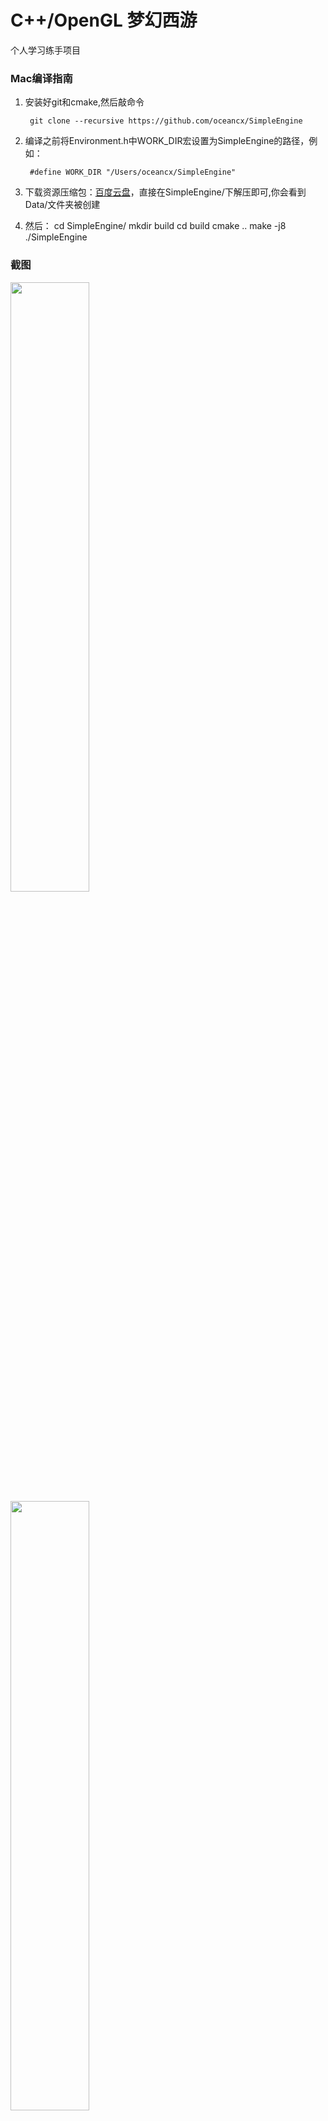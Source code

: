 # C++/OpenGL 梦幻西游

个人学习练手项目

### Mac编译指南

1. 安装好git和cmake,然后敲命令
		
		git clone --recursive https://github.com/oceancx/SimpleEngine

2. 编译之前将Environment.h中WORK_DIR宏设置为SimpleEngine的路径，例如：
		
		#define WORK_DIR "/Users/oceancx/SimpleEngine"

3. 下载资源压缩包：[百度云盘](https://pan.baidu.com/s/1o7Gn0t8)，直接在SimpleEngine/下解压即可,你会看到Data/文件夹被创建

4. 然后：
		cd SimpleEngine/
		mkdir build
		cd build
		cmake ..
		make -j8
		./SimpleEngine




### 截图

<img src="https://github.com/oceancx/SimpleEngine/blob/develop/ScreenShots/screenshot1.png" width="50%" height="50%">

<img src="https://github.com/oceancx/SimpleEngine/blob/develop/ScreenShots/screenshot2.png" width="50%" height="50%">



# C++/OpenGL Project Intro

 Fantasy Westward Journey, individual learning and training project.

### Mac build


1. install cmake and git,then:
		
		git clone --recursive https://github.com/oceancx/SimpleEngine

2. before build,in file "Environment.h",set WORK_DIR as SimpleEngine's path，for instance：

		#define WORK_DIR "/Users/oceancx/SimpleEngine"

3. download resource zip file ：[baidu pan](https://pan.baidu.com/s/1o7Gn0t8) , and extract to SimpleEngine/ , you will see a new dir Data/ was created.

4. then,happy to build:

		cd SimpleEngine/
		mkdir build
		cd build
		cmake ..
		make -j8
		./SimpleEngine

### ScreenShots

<img src="https://github.com/oceancx/SimpleEngine/blob/develop/ScreenShots/screenshot1.png" width="50%" height="50%">

<img src="https://github.com/oceancx/SimpleEngine/blob/develop/ScreenShots/screenshot2.png" width="50%" height="50%">
